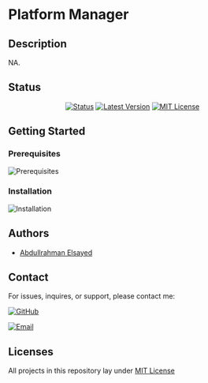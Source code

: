 # Platform Manager

## Description
NA.

## Status
<div align="center">

[![Status](https://img.shields.io/badge/Status-Development-brightorange)](https://github.com/AbdullElsayed/SupportivePythonModules/tree/Platform_Manager)
[![Latest Version](https://img.shields.io/github/v/release/AbdullElsayed/SupportivePythonModules?color=crimson&include_prereleases&label=Latest%20Version)](https://github.com/AbdullElsayed/SupportivePythonModules/releases/tag/PlatformManager_v1.0.3)
[![MIT License](https://img.shields.io/github/license/AbdullElsayed/SupportivePythonModules?label=License)](https://github.com/AbdullElsayed/SupportivePythonModules/blob/main/LICENSE)

</div>

## Getting Started
<!-- ### Fact-Sheet
|       Info      	|                                                                                                         Value                                                                                                         	|
|:---------------:	|:---------------------------------------------------------------------------------------------------------------------------------------------------------------------------------------------------------------------:	|
| Package Content 	|                                                                                                     1 File                                                                                                     	|
|     Built on    	|                                                                          ![Python Version](https://img.shields.io/badge/Python-v3.10-ffd43b)                                                                          	|
|    Tested on    	|                                                                    ![Python Version](https://img.shields.io/badge/Python-v3.9%20\|%20v3.10-ffd43b)                                                                    	|
|    OS Support   	| ![Python Version](https://img.shields.io/badge/Windows-≥8.1-357EC7) ![Python Version](https://img.shields.io/badge/macOS-≥10.9-A2AAAD) ![Python Version](https://img.shields.io/badge/Linux-Dont%20be%20silly-E95420) 	| -->

### Prerequisites
![Prerequisites](https://img.shields.io/badge/-None-brightgreen)

### Installation
![Installation](https://img.shields.io/badge/-Not_Required-brightgreen)

<!-- ## Usage
- ### Basic Usage
    ***NA***

- ### Advanced Usage
    ***NA***

    For further information, please refer to [Documentation](https://abdullelsayed.github.io/SupportivePythonModules/PlatformManager_Doc.html) -->

## Authors

- [Abdullrahman Elsayed](https://www.github.com/AbdullElsayed)

## Contact

For issues, inquires, or support, please contact me:

[![GitHub](https://img.shields.io/badge/GitHub-%40AbdullElsayed-black)](https://github.com/AbdullElsayed/)

[![Email](https://img.shields.io/badge/Email-abdull15199%40gmail.com-black)](mailto:abdull15199.gmail.com)

## Licenses

All projects in this repository lay under [MIT License](https://github.com/AbdullElsayed/SupportivePythonModules/blob/main/LICENSE)

